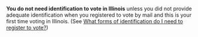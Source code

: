 **You do not need identification to vote in Illinois** unless you did not provide adequate identification when you registered to vote by mail and this is your first time voting in Illinois. (See [What forms of identification do I need to register to vote?](#item-voter-id-to-register))

